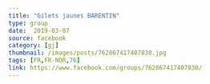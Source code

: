```yaml
---
title: "Gilets jaunes BARENTIN"
type: group
date:  2019-03-07
source: facebook
category: [gj]
thumbnail: /images/posts/762867417407830.jpg
tags: [FR,FR-NOR,76]
link: https://www.facebook.com/groups/762867417407830/
---
```

